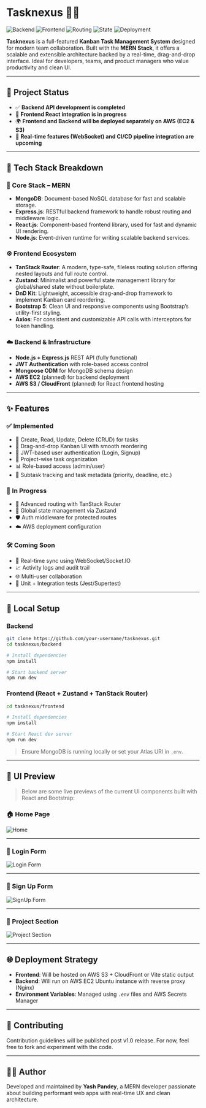 # Tasknexus 🧠📌

![Backend](https://img.shields.io/badge/backend-complete-success)
![Frontend](https://img.shields.io/badge/frontend-in%20progress-yellow)
![Routing](https://img.shields.io/badge/routing-TanStack_Router-blue)
![State](https://img.shields.io/badge/state-Zustand-purple)
![Deployment](https://img.shields.io/badge/deployment-AWS_EC2-orange)

**Tasknexus** is a full-featured **Kanban Task Management System** designed for modern team collaboration. Built with the **MERN Stack**, it offers a scalable and extensible architecture backed by a real-time, drag-and-drop interface. Ideal for developers, teams, and product managers who value productivity and clean UI.

---

## 🚀 Project Status

- ✅ **Backend API development is completed**
- 🧪 **Frontend React integration is in progress**
- 🌍 **Frontend and Backend will be deployed separately on AWS (EC2 & S3)**
- 🔄 **Real-time features (WebSocket) and CI/CD pipeline integration are upcoming**

---

## 🔧 Tech Stack Breakdown

### 📌 Core Stack – MERN

- **MongoDB**: Document-based NoSQL database for fast and scalable storage.
- **Express.js**: RESTful backend framework to handle robust routing and middleware logic.
- **React.js**: Component-based frontend library, used for fast and dynamic UI rendering.
- **Node.js**: Event-driven runtime for writing scalable backend services.

### ⚙️ Frontend Ecosystem

- **TanStack Router**: A modern, type-safe, fileless routing solution offering nested layouts and full route control.
- **Zustand**: Minimalist and powerful state management library for global/shared state without boilerplate.
- **DnD Kit**: Lightweight, accessible drag-and-drop framework to implement Kanban card reordering.
- **Bootstrap 5**: Clean UI and responsive components using Bootstrap’s utility-first styling.
- **Axios**: For consistent and customizable API calls with interceptors for token handling.

### ☁️ Backend & Infrastructure

- **Node.js + Express.js** REST API (fully functional)
- **JWT Authentication** with role-based access control
- **Mongoose ODM** for MongoDB schema design
- **AWS EC2** (planned) for backend deployment
- **AWS S3 / CloudFront** (planned) for React frontend hosting

---

## ✨ Features

### ✅ Implemented

- 🧠 Create, Read, Update, Delete (CRUD) for tasks
- 📌 Drag-and-drop Kanban UI with smooth reordering
- 🔐 JWT-based user authentication (Login, Signup)
- 🧾 Project-wise task organization
- 📊 Role-based access (admin/user)
- 🧮 Subtask tracking and task metadata (priority, deadline, etc.)

### 🔄 In Progress

- 🧭 Advanced routing with TanStack Router
- 🔂 Global state management via Zustand
- 🛡️ Auth middleware for protected routes
- ☁️ AWS deployment configuration

### 🛠️ Coming Soon

- 🔄 Real-time sync using WebSocket/Socket.IO
- 📈 Activity logs and audit trail
- 🌐 Multi-user collaboration
- 🧪 Unit + Integration tests (Jest/Supertest)

---

## 🧪 Local Setup

### Backend

```bash
git clone https://github.com/your-username/tasknexus.git
cd tasknexus/backend

# Install dependencies
npm install

# Start backend server
npm run dev
```

### Frontend (React + Zustand + TanStack Router)

```bash
cd tasknexus/frontend

# Install dependencies
npm install

# Start React dev server
npm run dev
```

> Ensure MongoDB is running locally or set your Atlas URI in `.env`.

---

## 📸 UI Preview

> Below are some live previews of the current UI components built with React and Bootstrap:

### 🏠 Home Page

![Home](./002_UI-Screenshots/Home.png)

---

### 🔐 Login Form

![Login Form](./002_UI-Screenshots/Login-Form.png)

---

### 🧾 Sign Up Form

![SignUp Form](./002_UI-Screenshots/SignUp-Form.png)

---

### 📁 Project Section

![Project Section](./002_UI-Screenshots/Project-Section.png)

---

## 🌐 Deployment Strategy

- **Frontend**: Will be hosted on AWS S3 + CloudFront or Vite static output
- **Backend**: Will run on AWS EC2 Ubuntu instance with reverse proxy (Nginx)
- **Environment Variables**: Managed using `.env` files and AWS Secrets Manager

---

## 🤝 Contributing

Contribution guidelines will be published post v1.0 release. For now, feel free to fork and experiment with the code.

---

## 👨‍💻 Author

Developed and maintained by **Yash Pandey**, a MERN developer passionate about building performant web apps with real-time UX and clean architecture.
